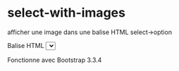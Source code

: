 # select-with-images
afficher une image dans une balise HTML  select->option

Balise HTML <select>
avec une image dans <option></option>

Fonctionne avec Bootstrap 3.3.4
<link rel="stylesheet" href="https://maxcdn.bootstrapcdn.com/bootstrap/3.3.4/css/bootstrap.min.css">

<script src="https://ajax.googleapis.com/ajax/libs/jquery/1/jquery.min.js"></script>
<script src="https://maxcdn.bootstrapcdn.com/bootstrap/3.3.4/js/bootstrap.min.js"></script>
